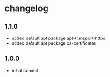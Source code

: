 # changelog

## 1.1.0

- added default apt package apt-transport-https
- added default apt package ca-certificates

## 1.0.0

- initial commit